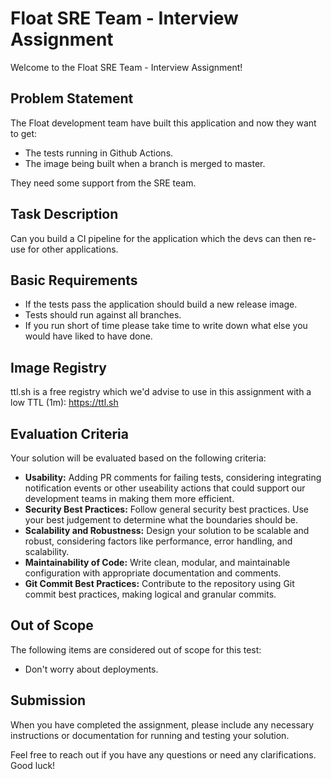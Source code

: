 # Float SRE Team - Interview Assignment

Welcome to the Float SRE Team - Interview Assignment! 

## Problem Statement

The Float development team have built this application and now they want to get:

- The tests running in Github Actions.
- The image being built when a branch is merged to master.

They need some support from the SRE team.

## Task Description

Can you build a CI pipeline for the application which the devs can then re-use for other applications.

## Basic Requirements

- If the tests pass the application should build a new release image.
- Tests should run against all branches.
- If you run short of time please take time to write down what else you would have liked to have done.

## Image Registry

ttl.sh is a free registry which we'd advise to use in this assignment with a low TTL (1m): https://ttl.sh

## Evaluation Criteria

Your solution will be evaluated based on the following criteria:

- **Usability:** Adding PR comments for failing tests, considering integrating notification events or other useability actions that could support our development teams in making them more efficient.
- **Security Best Practices:** Follow general security best practices. Use your best judgement to determine what the boundaries should be.
- **Scalability and Robustness:** Design your solution to be scalable and robust, considering factors like performance, error handling, and scalability.
- **Maintainability of Code:** Write clean, modular, and maintainable configuration with appropriate documentation and comments.
- **Git Commit Best Practices:** Contribute to the repository using Git commit best practices, making logical and granular commits.

## Out of Scope

The following items are considered out of scope for this test:

- Don't worry about deployments.

## Submission

When you have completed the assignment, please include any necessary instructions or documentation for running and testing your solution.

Feel free to reach out if you have any questions or need any clarifications. Good luck!
